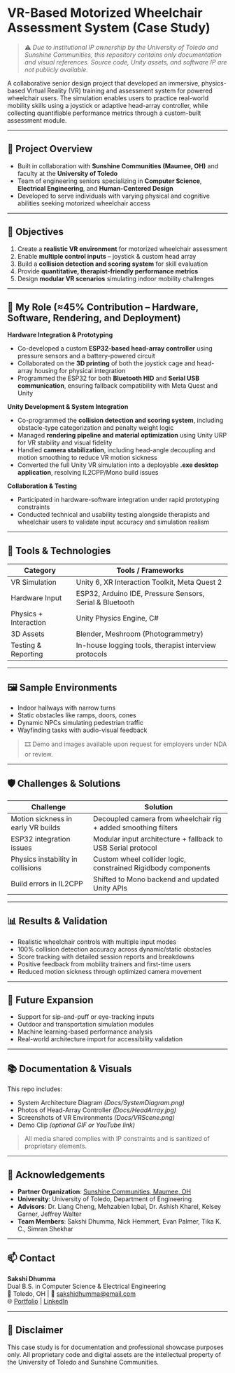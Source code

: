 # VR-Based Motorized Wheelchair Assessment System (Case Study)

> ⚠️ *Due to institutional IP ownership by the University of Toledo and Sunshine Communities, this repository contains only documentation and visual references. Source code, Unity assets, and software IP are not publicly available.*

A collaborative senior design project that developed an immersive, physics-based Virtual Reality (VR) training and assessment system for powered wheelchair users. The simulation enables users to practice real-world mobility skills using a joystick or adaptive head-array controller, while collecting quantifiable performance metrics through a custom-built assessment module.

---

## 🧠 Project Overview

- Built in collaboration with **Sunshine Communities (Maumee, OH)** and faculty at the **University of Toledo**
- Team of engineering seniors specializing in **Computer Science**, **Electrical Engineering**, and **Human-Centered Design**
- Developed to serve individuals with varying physical and cognitive abilities seeking motorized wheelchair access

---

## 🎯 Objectives

1. Create a **realistic VR environment** for motorized wheelchair assessment
2. Enable **multiple control inputs** – joystick & custom head array
3. Build a **collision detection and scoring system** for skill evaluation
4. Provide **quantitative, therapist-friendly performance metrics**
5. Design **modular VR scenarios** simulating indoor mobility challenges

---

## 🧩 My Role (≈45% Contribution – Hardware, Software, Rendering, and Deployment)

**Hardware Integration & Prototyping**
- Co-developed a custom **ESP32-based head-array controller** using pressure sensors and a battery-powered circuit
- Collaborated on the **3D printing** of both the joystick cage and head-array housing for physical integration
- Programmed the ESP32 for both **Bluetooth HID** and **Serial USB communication**, ensuring fallback compatibility with Meta Quest and Unity

**Unity Development & System Integration**
- Co-programmed the **collision detection and scoring system**, including obstacle-type categorization and penalty weight logic
- Managed **rendering pipeline and material optimization** using Unity URP for VR stability and visual fidelity
- Handled **camera stabilization**, including head-angle decoupling and motion smoothing to reduce VR motion sickness
- Converted the full Unity VR simulation into a deployable **.exe desktop application**, resolving IL2CPP/Mono build issues

**Collaboration & Testing**
- Participated in hardware-software integration under rapid prototyping constraints
- Conducted technical and usability testing alongside therapists and wheelchair users to validate input accuracy and simulation realism

---

## 🧰 Tools & Technologies

| Category               | Tools / Frameworks                                       |
|------------------------|----------------------------------------------------------|
| VR Simulation          | Unity 6, XR Interaction Toolkit, Meta Quest 2            |
| Hardware Input         | ESP32, Arduino IDE, Pressure Sensors, Serial & Bluetooth |
| Physics + Interaction  | Unity Physics Engine, C#                                  |
| 3D Assets              | Blender, Meshroom (Photogrammetry)                        |
| Testing & Reporting    | In-house logging tools, therapist interview protocols     |

---

## 🖼 Sample Environments

- Indoor hallways with narrow turns  
- Static obstacles like ramps, doors, cones  
- Dynamic NPCs simulating pedestrian traffic  
- Wayfinding tasks with audio-visual feedback  

> 🎞️ Demo and images available upon request for employers under NDA or review.

---

## 🛡️ Challenges & Solutions

| Challenge                           | Solution                                                                 |
|------------------------------------|--------------------------------------------------------------------------|
| Motion sickness in early VR builds | Decoupled camera from wheelchair rig + added smoothing filters           |
| ESP32 integration issues           | Modular input architecture + fallback to USB Serial protocol             |
| Physics instability in collisions  | Custom wheel collider logic, constrained Rigidbody components            |
| Build errors in IL2CPP             | Shifted to Mono backend and updated Unity APIs                           |

---

## 📊 Results & Validation

- Realistic wheelchair controls with multiple input modes
- 100% collision detection accuracy across dynamic/static obstacles
- Score tracking with detailed session reports and breakdowns
- Positive feedback from mobility trainers and first-time users
- Reduced motion sickness through optimized camera movement

---

## 🔮 Future Expansion

- Support for sip-and-puff or eye-tracking inputs  
- Outdoor and transportation simulation modules  
- Machine learning-based performance analysis  
- Real-world architecture import for accessibility validation  

---

## 📚 Documentation & Visuals

This repo includes:
- System Architecture Diagram *(Docs/SystemDiagram.png)*
- Photos of Head-Array Controller *(Docs/HeadArray.jpg)*
- Screenshots of VR Environments *(Docs/VRScene.png)*
- Demo Clip *(optional GIF or YouTube link)*

> All media shared complies with IP constraints and is sanitized of proprietary elements.

---

## 🤝 Acknowledgements

- **Partner Organization**: [Sunshine Communities, Maumee, OH](https://sunshine.org)  
- **University**: University of Toledo, Department of Engineering  
- **Advisors**: Dr. Liang Cheng, Mehzabien Iqbal, Dr. Ashish Kharel, Kelsey Garner, Jeffrey Walter  
- **Team Members**: Sakshi Dhumma, Nick Hemmert, Evan Palmer, Tika K. C., Simran Shekhar

---

## 📫 Contact

**Sakshi Dhumma**  
Dual B.S. in Computer Science & Electrical Engineering  
📍 Toledo, OH | 📧 sakshidhumma@email.com  
🌐 [Portfolio](https://yourportfolio.com) | [LinkedIn](https://linkedin.com/in/sakshidhumma/)

---

## 📄 Disclaimer

This case study is for documentation and professional showcase purposes only. All proprietary code and digital assets are the intellectual property of the University of Toledo and Sunshine Communities.

